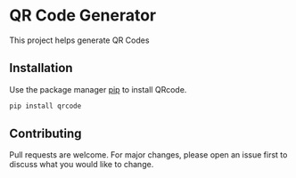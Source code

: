 
# QR Code Generator

This project helps generate QR Codes


## Installation

Use the package manager [pip](https://pip.pypa.io/en/stable/) to install QRcode.


```bash
pip install qrcode
```

## Contributing
Pull requests are welcome. For major changes, please open an issue first to discuss what you would like to change.
